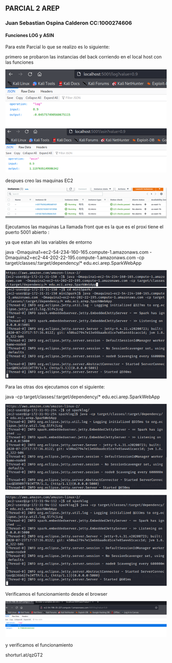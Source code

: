 ## PARCIAL 2 AREP
### Juan Sebastian Ospina Calderon  CC:1000274606
#### Funciones LOG y ASIN

Para este  Parcial lo que se realizo es lo siguiente:

primero se probaron las instancias del back corriendo en el local host con las funciones

![](parcial/img1.png)
![](parcial/img2.png)

despues creo las maquinas EC2

![](parcial/img3.png)

Ejecutamos las maquinas 
La llamada front que es la que es el proxi tiene el puerto 5001 abierto :

ya que estan ahi las variables de entorno

java -Dmaquina1=ec2-54-234-160-165.compute-1.amazonaws.com  -Dmaquina2=ec2-44-202-22-195.compute-1.amazonaws.com -cp target/classes/:target/dependency/* edu.eci.arep.SparkWebApp

![](parcial/img7.png)
![](parcial/img6.png)

Para las otras dos ejecutamos con el siguiente:

java -cp target/classes/:target/dependency/* edu.eci.arep.SparkWebApp

![](parcial/img4.png)

![](parcial/img5.png)

Verificamos el funcionamiento desde el browser

![](parcial/img8.png)




y verificamos el funcionamiento


shorturl.at/qzGT2
